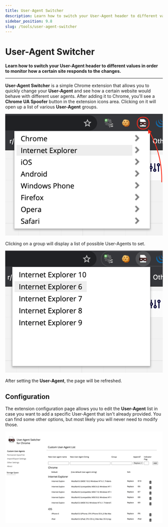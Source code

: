 ```yaml
---
title: User-Agent Switcher
description: Learn how to switch your User-Agent header to different values in order to monitor how a certain site responds to the changes.
sidebar_position: 9.8
slug: /tools/user-agent-switcher
---
```


# User-Agent Switcher

**Learn how to switch your User-Agent header to different values in order to monitor how a certain site responds to the changes.**

---

**User-Agent Switcher** is a simple Chrome extension that allows you to quickly change your **User-Agent** and see how a certain website would behave with different user agents. After adding it to Chrome, you'll see a **Chrome UA Spoofer** button in the extension icons area. Clicking on it will open up a list of various **User-Agent** groups.

![User-Agent Switcher groups](./images/user-agent-switcher-groups.png)

Clicking on a group will display a list of possible User-Agents to set.

![Default available Internet Explorer agents](./images/user-agent-switcher-agents.png)

After setting the **User-Agent**, the page will be refreshed.

## Configuration

The extension configuration page allows you to edit the **User-Agent** list in case you want to add a specific User-Agent that isn't already provided. You can find some other options, but most likely you will never need to modify those.

![User-Agent Switcher configuration page](./images/user-agent-switcher-config.png)

